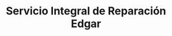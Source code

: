 ---
title: "Servicio Integral de Reparación Edgar"
url: /caba/servicio-integral-de-reparacion-edgar/
shop: Autowerkstatt
---
